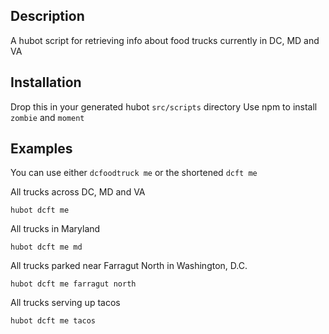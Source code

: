 ## Description
A hubot script for retrieving info about food trucks currently in DC, MD and VA

## Installation
Drop this in your generated hubot `src/scripts` directory
Use npm to install `zombie` and `moment`

## Examples

You can use either `dcfoodtruck me` or the shortened `dcft me`

All trucks across DC, MD and VA
    
    hubot dcft me

All trucks in Maryland

    hubot dcft me md

All trucks parked near Farragut North in Washington, D.C.

    hubot dcft me farragut north

All trucks serving up tacos

    hubot dcft me tacos
